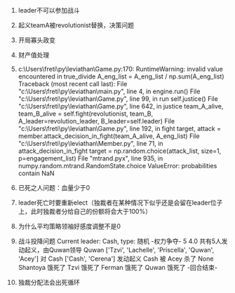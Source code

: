 1. leader不可以参加战斗
2. 起义teamA被revolutionist替换，决策问题
3. 开局寡头政变
4. 财产值处理

5. c:\Users\freti\py\leviathan\Game.py:170: RuntimeWarning: invalid value encountered in true_divide
  A_eng_list = A_eng_list / np.sum(A_eng_list)
Traceback (most recent call last):
  File "c:\Users\freti\py\leviathan\main.py", line 4, in <module>
    engine.run()
  File "c:\Users\freti\py\leviathan\Game.py", line 99, in run
    self.justice()
  File "c:\Users\freti\py\leviathan\Game.py", line 642, in justice
    team_A_alive, team_B_alive = self.fight(revolutionist, team_B, A_leader=revolution_leader, B_leader=self.leader)
  File "c:\Users\freti\py\leviathan\Game.py", line 192, in fight
    target, attack = member.attack_decision_in_fight(team_A_alive, A_eng_list)
  File "c:\Users\freti\py\leviathan\Member.py", line 71, in attack_decision_in_fight
    target = np.random.choice(attack_list, size=1, p=engagement_list)
  File "mtrand.pyx", line 935, in numpy.random.mtrand.RandomState.choice
ValueError: probabilities contain NaN

6. 已死之人问题：血量少于0
7. leader死亡时要重新elect（独裁者在某种情况下似乎还是会留在leader位子上，此时独裁者分给自己的份额将会大于100%）
8. 为什么平均策略领袖好感度调整不是0

9. 战斗投降问题
Current leader: Cash, type: 随机
-权力争夺-
5 4.0
共有5人发动起义，由Quwan领导
Quwan ['Tzvi', 'Lachelle', 'Priscella', 'Quwan', 'Acey'] 对 Cash ['Cash', 'Cerena'] 发动起义
        Cash 被 Acey 杀了
None
Shantoya 饿死了
Tzvi 饿死了
Ferman 饿死了
Quwan 饿死了
-回合结束-

10. 独裁分配法会出死循环